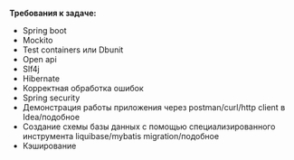**Требования к задаче:**
* Spring boot
* Mockito
* Test containers или Dbunit
* Open api
* Slf4j
* Hibernate
* Корректная обработка ошибок
* Spring security
* Демонстрация работы приложения через postman/curl/http client в Idea/подобное 
* Создание схемы базы данных с помощью специализированного инструмента liquibase/mybatis migration/подобное
* Кэширование
